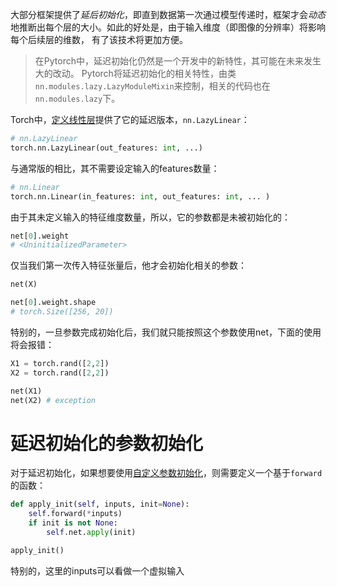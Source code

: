 大部分框架提供了*延后初始化*，即直到数据第一次通过模型传递时，框架才会*动态*地推断出每个层的大小。如此的好处是，由于输入维度（即图像的分辨率）将影响每个后续层的维数， 有了该技术将更加方便。

> 在Pytorch中，延迟初始化仍然是一个开发中的新特性，其可能在未来发生大的改动。
> Pytorch将延迟初始化的相关特性，由类`nn.modules.lazy.LazyModuleMixin`来控制，相关的代码也在`nn.modules.lazy`下。

Torch中，[定义线性层](定义线性层.md)提供了它的延迟版本，`nn.LazyLinear`：
```python
# nn.LazyLinear
torch.nn.LazyLinear(out_features: int, ...)
```

与通常版的相比，其不需要设定输入的features数量：
```python
# nn.Linear
torch.nn.Linear(in_features: int, out_features: int, ... )
```


由于其未定义输入的特征维度数量，所以，它的参数都是未被初始化的：
```python
net[0].weight
# <UninitializedParameter>
```

仅当我们第一次传入特征张量后，他才会初始化相关的参数：
```python
net(X)

net[0].weight.shape
# torch.Size([256, 20])
```

特别的，一旦参数完成初始化后，我们就只能按照这个参数使用net，下面的使用将会报错：
```python
X1 = torch.rand([2,2])
X2 = torch.rand([2,2])

net(X1)
net(X2) # exception
```

# 延迟初始化的参数初始化
对于延迟初始化，如果想要使用[自定义参数初始化](参数管理.md#参数初始化)，则需要定义一个基于`forward`的函数：
```python
def apply_init(self, inputs, init=None):
    self.forward(*inputs)
    if init is not None:
        self.net.apply(init)

apply_init()
```

特别的，这里的inputs可以看做一个虚拟输入